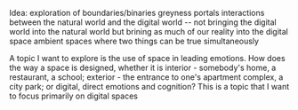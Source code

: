 Idea: exploration of boundaries/binaries 
greyness
portals
	interactions between the natural world and the digital world -- not bringing the digital world into the natural world but brining as much of our reality into the digital space
	ambient spaces where two things can be true simultaneously

A topic I want to explore is the use of space in leading emotions. How does the way a space is designed, whether it is interior - somebody's home, a restaurant, a school; exterior - the entrance to one's apartment complex, a city park; or digital, direct emotions and cognition? This is a topic that 
I want to focus primarily on digital spaces